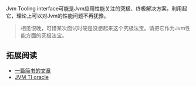 Jvm Tooling interface可能是Jvm应用性能关注的究极、终极解决方案。利用起它，理论上可以对Jvm的性能问题不再犹豫。

> 相见恨晚，可惜某次面试时硬是没想起来这个究极法宝。请把它作为Jvm性能方面的究极法宝。



## 拓展阅读

- [一篇简书的文章](https://www.jianshu.com/p/ab7bbc319dd9)
- [JVM TI oracle](https://docs.oracle.com/javase/8/docs/platform/jvmti/jvmti.html#starting)